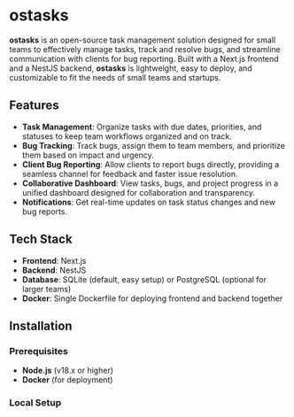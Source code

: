 # ostasks

**ostasks** is an open-source task management solution designed for small teams to effectively manage tasks, track and resolve bugs, and streamline communication with clients for bug reporting. Built with a Next.js frontend and a NestJS backend, **ostasks** is lightweight, easy to deploy, and customizable to fit the needs of small teams and startups.

## Features

- **Task Management**: Organize tasks with due dates, priorities, and statuses to keep team workflows organized and on track.
- **Bug Tracking**: Track bugs, assign them to team members, and prioritize them based on impact and urgency.
- **Client Bug Reporting**: Allow clients to report bugs directly, providing a seamless channel for feedback and faster issue resolution.
- **Collaborative Dashboard**: View tasks, bugs, and project progress in a unified dashboard designed for collaboration and transparency.
- **Notifications**: Get real-time updates on task status changes and new bug reports.

## Tech Stack

- **Frontend**: Next.js
- **Backend**: NestJS
- **Database**: SQLite (default, easy setup) or PostgreSQL (optional for larger teams)
- **Docker**: Single Dockerfile for deploying frontend and backend together

## Installation

### Prerequisites

- **Node.js** (v18.x or higher)
- **Docker** (for deployment)

### Local Setup
